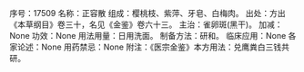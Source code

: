 序号：17509
名称：正容散
组成：樱桃枝、紫萍、牙皂、白梅肉。
出处：方出《本草纲目》卷三十，名见《金鉴》卷六十三。
主治：雀卵斑(黑干)。
加减：None
功效：None
用法用量：日用洗面。
制备方法：研和。
临床应用：None
各家论述：None
用药禁忌：None
附注：《医宗金鉴》本方用法：兑鹰粪白三钱共研。
